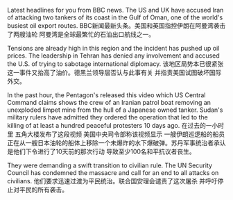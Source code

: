 
Latest headlines for you from BBC news. The US and UK have accused Iran of attacking two tankers of its coast in the Gulf of Oman, one of the world's busiest oil export routes.
BBC新闻最新头条。美国和英国指控伊朗在阿曼湾袭击了两艘油轮 阿曼湾是全球最繁忙的石油出口航线之一。

Tensions are already high in this region and the incident has pushed up oil prices. The leadership in Tehran has denied any involvement and accused the U.S. of trying to sabotage international diplomacy.
该地区局势本已很紧张 这一事件又抬高了油价。德黑兰领导层否认与此事有关 并指责美国试图破坏国际外交。

In the past hour, the Pentagon's released this video which US Central Command claims shows the crew of an Iranian patrol boat removing an unexploded limpet mine from the hull of a Japanese owned tanker. Sudan's military rulers have admitted they ordered the operation that led to the killing of at least a hundred peaceful protesters 10 days ago.
在过去的一小时里 五角大楼发布了这段视频 美国中央司令部称该视频显示 一艘伊朗巡逻船的船员正在从一艘日本油轮的船体上移除一个未爆炸的水下爆破弹。苏丹军事统治者承认 是他们下令进行了10天前的那次行动 导致至少100名和平抗议者丧生。

They were demanding a swift transition to civilian rule. The UN Security Council has condemned the massacre and call for an end to all attacks on civilians.
他们要求迅速过渡为平民统治。联合国安理会谴责了这次屠杀 并呼吁停止对平民的所有袭击。